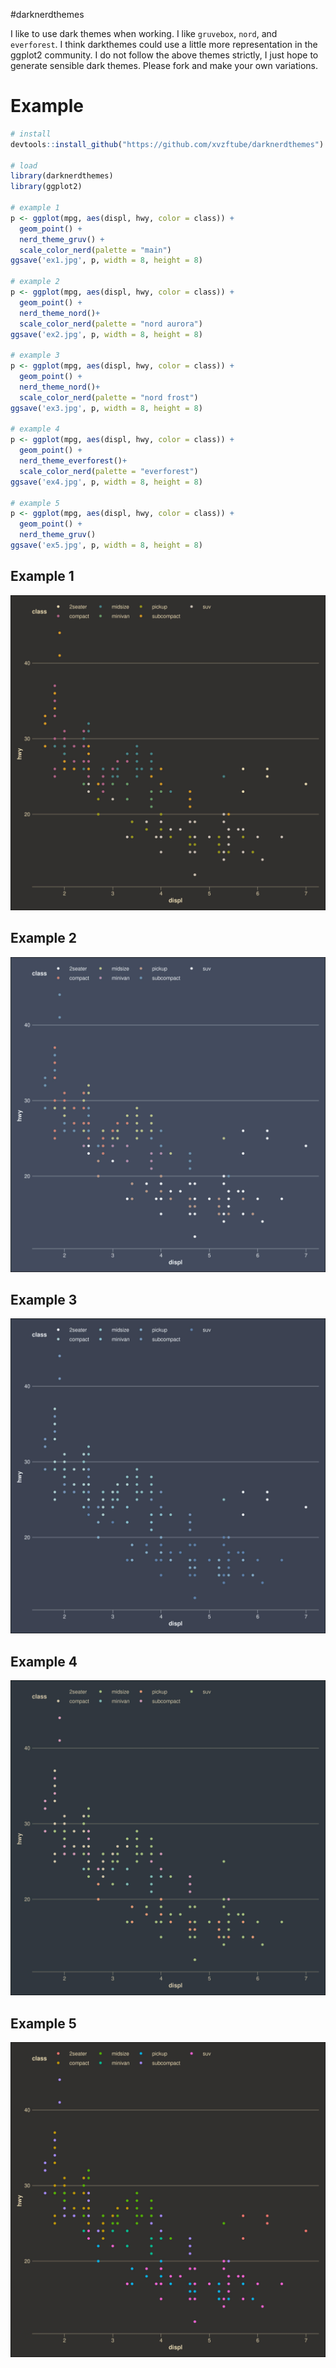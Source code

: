 #darknerdthemes

I like to use dark themes when working. I like `gruvebox`, `nord`, and `everforest`. I think darkthemes could use a little more representation in the ggplot2 community. I do not follow the above themes strictly, I just hope to generate sensible dark themes. Please fork and make your own variations.

# Example

```r
# install
devtools::install_github("https://github.com/xvzftube/darknerdthemes")

# load
library(darknerdthemes)
library(ggplot2)

# example 1
p <- ggplot(mpg, aes(displ, hwy, color = class)) +
  geom_point() +
  nerd_theme_gruv() +
  scale_color_nerd(palette = "main")
ggsave('ex1.jpg', p, width = 8, height = 8)

# example 2
p <- ggplot(mpg, aes(displ, hwy, color = class)) +
  geom_point() +
  nerd_theme_nord()+
  scale_color_nerd(palette = "nord aurora")
ggsave('ex2.jpg', p, width = 8, height = 8)

# example 3
p <- ggplot(mpg, aes(displ, hwy, color = class)) +
  geom_point() +
  nerd_theme_nord()+
  scale_color_nerd(palette = "nord frost")
ggsave('ex3.jpg', p, width = 8, height = 8)

# example 4
p <- ggplot(mpg, aes(displ, hwy, color = class)) +
  geom_point() +
  nerd_theme_everforest()+
  scale_color_nerd(palette = "everforest")
ggsave('ex4.jpg', p, width = 8, height = 8)

# example 5
p <- ggplot(mpg, aes(displ, hwy, color = class)) +
  geom_point() +
  nerd_theme_gruv()
ggsave('ex5.jpg', p, width = 8, height = 8)

```
## Example 1

![Example 1](ex1.jpg)

## Example 2

![Example 2](ex2.jpg)

## Example 3

![Example 3](ex3.jpg)

## Example 4

![Example 4](ex4.jpg)

## Example 5

![Example 5](ex5.jpg)
